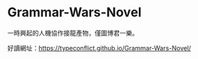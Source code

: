 # Grammar-Wars-Novel
一時興起的人機協作接龍產物，僅圖博君一樂。

好讀網址：https://typeconflict.github.io/Grammar-Wars-Novel/
